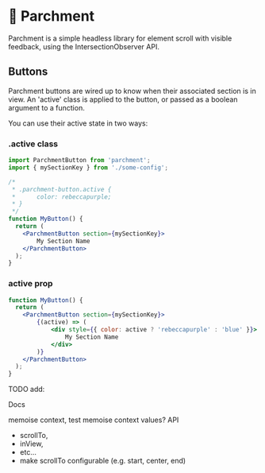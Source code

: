 # 📜 Parchment

Parchment is a simple headless library for element scroll with visible feedback, using the IntersectionObserver API.


## Buttons
Parchment buttons are wired up to know when their associated section is in view. An 'active' class is
applied to the button, or passed as a boolean argument to a function.

You can use their active state in two ways:

### .active class
```jsx
import ParchmentButton from 'parchment';
import { mySectionKey } from './some-config';

/*
 * .parchment-button.active {
 *      color: rebeccapurple;
 * }
 */
function MyButton() {
  return (
    <ParchmentButton section={mySectionKey}>
        My Section Name
    </ParchmentButton>
  );
}
```

### active prop
```jsx
function MyButton() {
  return (
    <ParchmentButton section={mySectionKey}>
        {(active) => (
            <div style={{ color: active ? 'rebeccapurple' : 'blue' }}>
                My Section Name
            </div>
        )}
    </ParchmentButton> 
  );
}
```

TODO add:

Docs

memoise context, test memoise context values?
API

- scrollTo,
- inView,
- etc...
- make scrollTo configurable (e.g. start, center, end)
